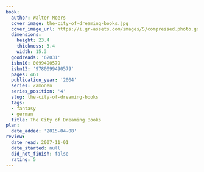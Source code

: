 ```yaml
---
book:
  author: Walter Moers
  cover_image: the-city-of-dreaming-books.jpg
  cover_image_url: https://i.gr-assets.com/images/S/compressed.photo.goodreads.com/books/1320430394l/62031._SX98_.jpg
  dimensions:
    height: 23.4
    thickness: 3.4
    width: 15.3
  goodreads: '62031'
  isbn10: 0099490579
  isbn13: '9780099490579'
  pages: 461
  publication_year: '2004'
  series: Zamonen
  series_position: '4'
  slug: the-city-of-dreaming-books
  tags:
  - fantasy
  - german
  title: The City of Dreaming Books
plan:
  date_added: '2015-04-08'
review:
  date_read: 2007-11-01
  date_started: null
  did_not_finish: false
  rating: 5
---
```


